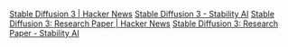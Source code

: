
[Stable Diffusion 3 | Hacker News](https://news.ycombinator.com/item?id=39466630)
[Stable Diffusion 3 - Stability AI](https://stability.ai/news/stable-diffusion-3)
[Stable Diffusion 3: Research Paper | Hacker News](https://news.ycombinator.com/item?id=39599958)
[Stable Diffusion 3: Research Paper - Stability AI](https://stability.ai/news/stable-diffusion-3-research-paper)
